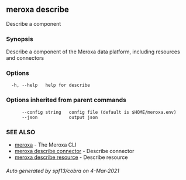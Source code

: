 ## meroxa describe

Describe a component

### Synopsis

Describe a component of the Meroxa data platform, including resources and connectors

### Options

```
  -h, --help   help for describe
```

### Options inherited from parent commands

```
      --config string   config file (default is $HOME/meroxa.env)
      --json            output json
```

### SEE ALSO

* [meroxa](meroxa.md)	 - The Meroxa CLI
* [meroxa describe connector](meroxa_describe_connector.md)	 - Describe connector
* [meroxa describe resource](meroxa_describe_resource.md)	 - Describe resource

###### Auto generated by spf13/cobra on 4-Mar-2021
